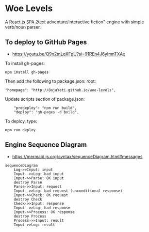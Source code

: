 # Woe Levels
A React.js SPA 2text adventure/interactive fiction" engine with simple verb/noun parser.

## To deploy to GitHub Pages
 - https://youtu.be/Q9n2mLqXFpU?si=91REn4J6yImnTXAx

To install gh-pages:
```
npm install gh-pages
```

Then add the following to package.json:
root:
```
"homepage": "http://BajaYeti.github.io/woe-levels",
```

Update scripts section of package.json:
```
    "predeploy": "npm run build",
    "deploy": "gh-pages -d build",
```

To deploy, type:
```
npm run deploy
```

## Engine Sequence Diagram
- https://mermaid.js.org/syntax/sequenceDiagram.html#messages

``` mermaid
sequenceDiagram
    Log->>Input: input
    Input-->>Log: bad input
    Input->>Parse: OK input
    destroy Parse
    Parse->>Input: request
    Input-->>Log: bad request (unconditional response)
    Input->>Check: OK request
    destroy Check
    Check->>Input: response
    Input-->>Log: bad response
    Input->>Process: OK response
    destroy Process
    Process->>Input: result
    Input->>Log: result
```

